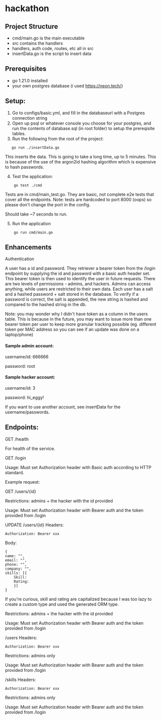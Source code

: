 # hackathon

## Project Structure 

- cmd/main.go is the main executable
- src contains the handlers
- handlers, auth code, routes, etc all in src
- insertData.go is the script to insert data

## Prerequisites

- go 1.21.0 installed
- your own postgres database (i used https://neon.tech/)

## Setup:

1. Go to configs/basic.yml, and fill in the databaseurl with a Postgres connection string
2. Open up psql or whatever console you choose for your postgres, and run the contents of database.sql (in root folder) to setup the prereqisite tables.
3. Run the following from the root of the project:

```
   go run ./insertData.go
```

This inserts the data. This is going to take a long time, up to 5 minutes. This is because of the use of the argon2id hashing algorithm which is expensive to hash passwords.

4. Test the application:

```
    go test ./cmd
```

Tests are in cmd/main_test.go. They are basic, not complete e2e tests that cover all the endpoints. Note: tests are hardcoded to port 8000 (oops) so please don't change the port in the config. 

Should take ~7 seconds to run.

5. Run the application

```
    go run cmd/main.go
```

## Enhancements

Authentication

A user has a id and password. They retriever a bearer token from the /login endpoint by supplying the id and password with a basic auth header set. This bearer token is then used to identify the user in future requests. There are two levels of permissions - admins, and hackers. Admins can access anything, while users are restricted to their own data. Each user has a salt and a hashed password + salt stored in the database. To verify if a password is correct, the salt is appended, the new string is hashed and compared to the hashed string in the db.

Note: you may wonder why I didn't have token as a column in the users table. This is because in the future, you may want to issue more than one bearer token per user to keep more granular tracking possible (eg. different token per MAC address so you can see if an update was done on a laptop/phone) 

#### Sample admin account:

username/id: 666666

password: root

#### Sample hacker account:
username/id: 3

password: hi_eggy!

If you want to use another account, see insertData for the username/passwords.

## Endpoints:

GET /health

For health of the service.

GET /login

Usage:
Must set Authorization header with Basic auth according to HTTP standard.

Example request:


GET /users/{id}

Restrictions:
admins + the hacker with the id provided

Usage:
Must set Authorization header with Bearer auth and the token provided from /login

UPDATE /users/{id}
Headers:
```
Authorization: Bearer xxx
```
Body:
```
{
name: "",
email: "",
phone: "",
company: "",
skills: [{
    Skill:
    Rating:
    }]
}
```

If you're curious, skill and rating are capitalized because I was too lazy to create a custom type and used the generated ORM type.

Restrictions:
admins + the hacker with the id provided

Usage:
Must set Authorization header with Bearer auth and the token provided from /login

/users
Headers:
```
Authorization: Bearer xxx
```
Restrictions:
admins only

Usage:
Must set Authorization header with Bearer auth and the token provided from /login

/skills
Headers:
```
Authorization: Bearer xxx
```
Restrictions:
admins only

Usage:
Must set Authorization header with Bearer auth and the token provided from /login


